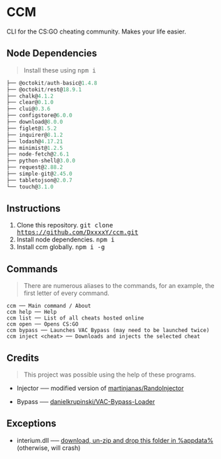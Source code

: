 # CCM
CLI for the CS:GO cheating community. Makes your life easier.

## Node Dependencies
> Install these using <kbd>npm i</kbd>
```js
├── @octokit/auth-basic@1.4.8
├── @octokit/rest@18.9.1
├── chalk@4.1.2
├── clear@0.1.0
├── clui@0.3.6
├── configstore@6.0.0
├── download@8.0.0
├── figlet@1.5.2
├── inquirer@8.1.2
├── lodash@4.17.21
├── minimist@1.2.5
├── node-fetch@2.6.1
├── python-shell@3.0.0
├── request@2.88.2
├── simple-git@2.45.0
├── tabletojson@2.0.7
└── touch@3.1.0
```

## Instructions

1. Clone this repository. <kbd>git clone https://github.com/DxxxxY/ccm.git</kbd>
2. Install node dependencies. <kbd>npm i</bkd>
3. Install ccm globally. <kbd>npm i -g</kbd>


## Commands
> There are numerous aliases to the commands, for an example, the first letter of every command.
```
ccm ── Main command / About
ccm help ── Help
ccm list ── List of all cheats hosted online
ccm open ── Opens CS:GO
ccm bypass ── Launches VAC Bypass (may need to be launched twice)
ccm inject <cheat> ── Downloads and injects the selected cheat
```

## Credits
> This project was possible using the help of these programs.

- Injector ── modified version of [martinjanas/RandoInjector](https://github.com/martinjanas/RandoInjector)

- Bypass ── [danielkrupinski/VAC-Bypass-Loader](https://github.com/danielkrupinski/VAC-Bypass-Loader)

## Exceptions
- interium.dll ── [download, un-zip and drop this folder in %appdata%](https://mega.nz/file/dc8mCC7C#8qkdalh6m-DBOM1gFeD5tgAj8SJMG0eqgW30gka3UK4) (otherwise, will crash)